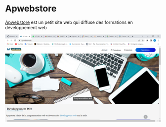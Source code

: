# Apwebstore
<a href="https://apwebstore.tk" target="_blank">Apwebstore</a> est un petit site web qui diffuse des formations en développement web

<p align="center">
    <a href="https://apwebstore.tk" target="_blank"><img src="images/apwebstore.png" width="1200">
    </a>
</p>
